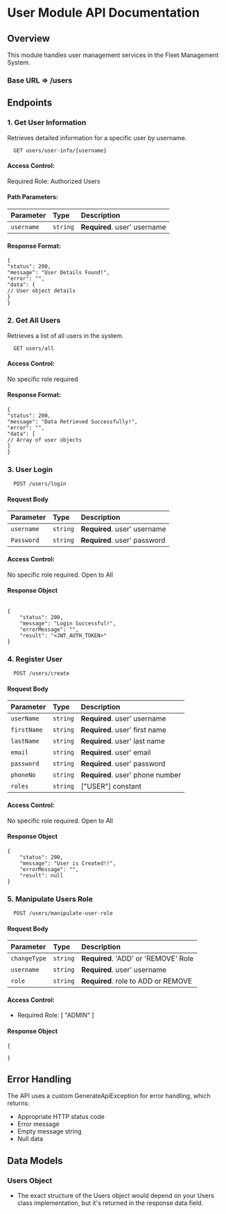
# User Module API Documentation


## Overview
This module handles user management services in the Fleet Management System.

### Base URL => /users

## Endpoints

### 1. Get User Information 
Retrieves detailed information for a specific user by username.

```http
  GET users/user-info/{username}
```

#### Access Control: 

Required Role: Authorized Users

#### Path Parameters:

| Parameter | Type     | Description                |
| :-------- | :------- | :------------------------- |
| `username` | `string` | **Required**. user' username |


#### Response Format:

```
{
"status": 200,
"message": "User Details Found!",
"error": "",
"data": {
// User object details
}
}
```

### 2. Get All Users
   Retrieves a list of all users in the system.

```http
  GET users/all
```


#### Access Control:

No specific role required

#### Response Format:

```
{
"status": 200,
"message": "Data Retrieved Successfully!",
"error": "",
"data": [
// Array of user objects
]
}
```


### 3. User Login
```http
  POST /users/login
```

#### Request Body

| Parameter | Type     | Description                |
| :-------- | :------- | :------------------------- |
| `username` | `string` | **Required**. user' username |
| `Password` | `string` | **Required**. user' password |

#### Access Control:

No specific role required. Open to All

#### Response Object

```

{
    "status": 200,
    "message": "Login Successful!",
    "errorMessage": "",
    "result": "<JWT_AUTH_TOKEN>"
}
```


### 4. Register User
```http
  POST /users/create
```

#### Request Body

| Parameter               | Type     | Description                                                                              |
|:------------------------| :------- |:-----------------------------------------------------------------------------------------|
| `userName`              | `string` | **Required**. user' username                                                             |
| `firstName`             | `string` | **Required**. user' first name                                                           |
| `lastName`              | `string` | **Required**. user' last name                                                            |
| `email`                 | `string` | **Required**. user' email                                                                |
| `password`              | `string` | **Required**. user' password                                                             |
| `phoneNo`               | `string` | **Required**. user' phone number                                                         |
| `roles`                 | `string` | ["USER"] constant                                                                        |

#### Access Control:

No specific role required. Open to All


#### Response Object

```
{
    "status": 200,
    "message": "User is Created!!",
    "errorMessage": "",
    "result": null
}
```

### 5. Manipulate Users Role

```http
  POST /users/manipulate-user-role
```
#### Request Body
| Parameter | Type     | Description                          |
| :-------- |:---------|:-------------------------------------|
| `changeType` | `string` | **Required**. 'ADD' or 'REMOVE' Role |
| `username` | `string` | **Required**. user' username         |
| `role` | `string` | **Required**. role to ADD or REMOVE  |

#### Access Control:
- Required Role: [ "ADMIN" ]


#### Response Object

```
{

}
```


## Error Handling
The API uses a custom GenerateApiException for error handling, which returns:
- Appropriate HTTP status code
- Error message
- Empty message string
- Null data

## Data Models

### Users Object
- The exact structure of the Users object would depend on your Users class implementation, but it's returned in the response data field.
